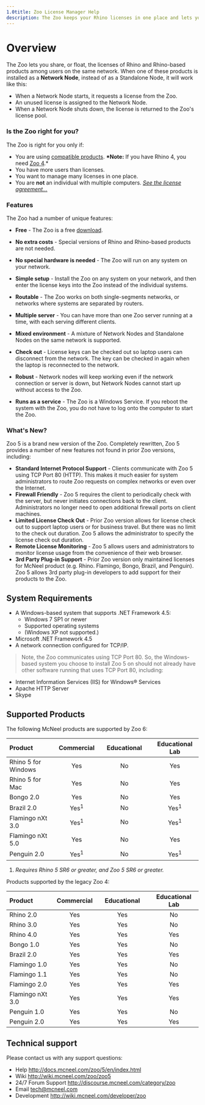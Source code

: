 ```yaml
---
1.0title: Zoo License Manager Help
description: The Zoo keeps your Rhino licenses in one place and lets you share them with Rhino users on your network.
---
```


# Overview

The Zoo lets you share, or float, the licenses of Rhino and Rhino-based products among users on the same network. When one of these products is installed as a **Network Node**, instead of as a Standalone Node, it will work like this:

- When a Network Node starts, it requests a license from the Zoo.
- An unused license is assigned to the Network Node.
- When a Network Node shuts down, the license is returned to the Zoo's license pool.

### Is the Zoo right for you?


The Zoo is right for you only if:

- You are using [compatible products](https://wiki.mcneel.com/zoo/products). **\*Note:** If you have Rhino 4, you need [Zoo 4](https://wiki.mcneel.com/zoo4/home).*
- You have more users than licenses.
- You want to manage many licenses in one place.
- You are **not** an individual with multiple computers. *[See the license agreement...](http://files.na.mcneel.com/rhino/5.0/docs/rh50_eula.pdf)*

### Features

The Zoo had a number of unique features:

- **Free** - The Zoo is a free [download](http://wiki.mcneel.com/zoo/home).

- **No extra costs** - Special versions of Rhino and Rhino-based products are not needed.

- **No special hardware is needed** - The Zoo will run on any system on your network.

- **Simple setup** - Install the Zoo on any system on your network, and then enter the license keys into the Zoo instead of the individual systems.

- **Routable** - The Zoo works on both single-segments networks, or networks where systems are separated by routers.

- **Multiple server** - You can have more than one Zoo server running at a time, with each serving different clients.

- **Mixed environment** - A mixture of Network Nodes and Standalone Nodes on the same network is supported.

- **Check out** - License keys can be checked out so laptop users can disconnect from the network. The key can be checked in again when the laptop is reconnected to the network.

- **Robust** - Network nodes will keep working even if the network connection or server is down, but Network Nodes cannot start up without access to the Zoo.

- **Runs as a service** - The Zoo is a Windows Service. If you reboot the system with the Zoo, you do not have to log onto the computer to start the Zoo.

### What's New?

  Zoo 5 is a brand new version of the Zoo. Completely rewritten, Zoo 5 provides a number of new features not found in prior Zoo versions, including:

  - **Standard Internet Protocol Support** - Clients communicate with Zoo 5 using TCP Port 80 (HTTP). This makes it much easier for system administrators to route Zoo requests on complex networks or even over the Internet.
  - **Firewall Friendly** - Zoo 5 requires the client to periodically check with the server, but never initiates connections back to the client. Administrators no longer need to open additional firewall ports on client machines.
  - **Limited License Check Out** - Prior Zoo version allows for license check out to support laptop users or for business travel. But there was no limit to the check out duration. Zoo 5 allows the administrator to specify the license check out duration.
  - **Remote License Monitoring** - Zoo 5 allows users and administrators to monitor license usage from the convenience of their web browser.
  - **3rd Party Plug-in Support** - Prior Zoo version only maintained licenses for McNeel product (e.g. Rhino. Flamingo, Bongo, Brazil, and Penguin). Zoo 5 allows 3rd party plug-in developers to add support for their products to the Zoo.

## System Requirements

- A Windows-based system that supports .NET Framework 4.5:
  - Windows 7 SP1 or newer
  - Supported operating systems
  - (Windows XP not supported.)
- Microsoft .NET Framework 4.5
- A network connection configured for TCP/IP.

> Note, the Zoo communicates using TCP Port 80. So, the Windows-based system you choose to install Zoo 5 on should not already have other software running that uses TCP Port 80, including:

- Internet Information Services (IIS) for Windows® Services
- Apache HTTP Server
- Skype

## Supported Products

The following McNeel products are supported by Zoo 6:

| Product             | Commercial | |Educational | | Educational Lab |
| :------------------ | :--------: | - | :---------: | - | :---------: |
| Rhino 5 for Windows |    Yes     | |    No      | |       Yes       |
| Rhino 5 for Mac     |    Yes     | |    No      | |     Yes       |
| Bongo 2.0           |    Yes     | |    No      | |     Yes       |
| Brazil 2.0          |  Yes<sup>1</sup> | |  No  | |  Yes<sup>1</sup> |
| Flamingo nXt 3.0    |  Yes<sup>1</sup> | |  No  | |  Yes<sup>1</sup> |
| Flamingo nXt 5.0    |    Yes     | |    No      | |     Yes       |
| Penguin 2.0         |  Yes<sup>1</sup> | |  No  | |  Yes<sup>1</sup> |

1. *Requires Rhino 5 SR6 or greater, and Zoo 5 SR6 or greater.*

Products supported by the legacy Zoo 4:

| Product          | Commercial || Educational | | Educational Lab |
| :--------------- | :--------: |-| :---------: |-| :-------------: |
| Rhino 2.0        |    Yes     | |   Yes     | |      No        |
| Rhino 3.0        |    Yes     | |    Yes     | |      No        |
| Rhino 4.0        |    Yes     | |    Yes     | |      Yes       |
| Bongo 1.0        |    Yes     | |    Yes     | |      No        |
| Brazil 2.0       |    Yes     | |    Yes     | |      Yes       |
| Flamingo 1.0     |    Yes     | |    Yes     | |      No        |
| Flamingo 1.1     |    Yes     | |    Yes     | |      No        |
| Flamingo 2.0     |    Yes     | |    Yes     | |      Yes       |
| Flamingo nXt 3.0 |    Yes     | |    Yes     | |      Yes       |
| Penguin 1.0      |    Yes     | |    Yes     | |      No        |
| Penguin 2.0      |    Yes     | |    Yes     | |      Yes       |

## Technical support

Please contact us with any support questions:

- Help http://docs.mcneel.com/zoo/5/en/index.html
- Wiki http://wiki.mcneel.com/zoo/zoo5
- 24/7 Forum Support http://discourse.mcneel.com/category/zoo
- Email tech@mcneel.com
- Development http://wiki.mcneel.com/developer/zoo